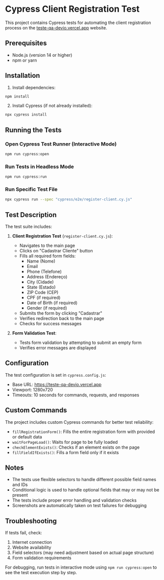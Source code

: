 # Cypress Client Registration Test

This project contains Cypress tests for automating the client registration process on the [teste-qa-devio.vercel.app](https://teste-qa-devio.vercel.app/) website.

## Prerequisites

- Node.js (version 14 or higher)
- npm or yarn

## Installation

1. Install dependencies:
```bash
npm install
```

2. Install Cypress (if not already installed):
```bash
npx cypress install
```

## Running the Tests

### Open Cypress Test Runner (Interactive Mode)
```bash
npm run cypress:open
```

### Run Tests in Headless Mode
```bash
npm run cypress:run
```

### Run Specific Test File
```bash
npx cypress run --spec "cypress/e2e/register-client.cy.js"
```

## Test Description

The test suite includes:

1. **Client Registration Test** (`register-client.cy.js`):
   - Navigates to the main page
   - Clicks on "Cadastrar Cliente" button
   - Fills all required form fields:
     - Name (Nome)
     - Email
     - Phone (Telefone)
     - Address (Endereço)
     - City (Cidade)
     - State (Estado)
     - ZIP Code (CEP)
     - CPF (if required)
     - Date of Birth (if required)
     - Gender (if required)
   - Submits the form by clicking "Cadastrar"
   - Verifies redirection back to the main page
   - Checks for success messages

2. **Form Validation Test**:
   - Tests form validation by attempting to submit an empty form
   - Verifies error messages are displayed

## Configuration

The test configuration is set in `cypress.config.js`:
- Base URL: https://teste-qa-devio.vercel.app
- Viewport: 1280x720
- Timeouts: 10 seconds for commands, requests, and responses

## Custom Commands

The project includes custom Cypress commands for better test reliability:
- `fillRegistrationForm()`: Fills the entire registration form with provided or default data
- `waitForPageLoad()`: Waits for page to be fully loaded
- `checkElementExists()`: Checks if an element exists on the page
- `fillFieldIfExists()`: Fills a form field only if it exists

## Notes

- The tests use flexible selectors to handle different possible field names and IDs
- Conditional logic is used to handle optional fields that may or may not be present
- The tests include proper error handling and validation checks
- Screenshots are automatically taken on test failures for debugging

## Troubleshooting

If tests fail, check:
1. Internet connection
2. Website availability
3. Field selectors (may need adjustment based on actual page structure)
4. Form validation requirements

For debugging, run tests in interactive mode using `npm run cypress:open` to see the test execution step by step. 